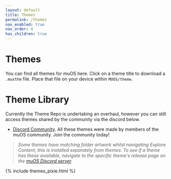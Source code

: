 ```yaml
---
layout: default
title: Themes
permalink: /themes
nav_enabled: true
nav_order: 4
has_children: true
---
```


# Themes
You can find all themes for muOS here. Click on a theme title to download a `.muxthm` file. Place that file on your device within `MUOS/theme`.

# Theme Library
Currently the Theme Repo is undertaking an overhaul, however you can still access themes shared by the community via the discord below.

- [Discord Community](https://discord.gg/muos). All these themes were made by members of the muOS community. Join the community today!

  
> *Some themes have matching folder artwork whilst navigating Explore Content, this is installed separately from themes. To see if a theme has these available, navigate to the specific theme's release page on the [muOS Discord server](https://discord.gg/muos).*

{% include themes_pixie.html %}

<script>
    document.addEventListener("DOMContentLoaded", function () {
        document.querySelectorAll(".filter-checkbox").forEach(checkbox => {
            checkbox.addEventListener("change", filterItems);
        });

        function filterItems() {
            let checkedFilters = Array.from(document.querySelectorAll(".filter-checkbox:checked"))
                                      .map(cb => cb.value);

            document.querySelectorAll(".grid-item").forEach(item => {
                let tags = item.getAttribute("data-tags").split(" ");

                if (checkedFilters.length === 0 || tags.some(tag => checkedFilters.includes(tag))) {
                    item.classList.remove("hidden");
                } else {
                    item.classList.add("hidden");
                }
            });
        }
    });
</script>